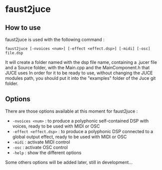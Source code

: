 # faust2juce

## How to use

faust2juce is used with the following command : 

`faust2juce [-nvoices <num>] [-effect <effect.dsp>] [-midi] [-osc] file.dsp` 

It will create a folder named with the dsp file name, containing a .jucer file and a Source folder, with the Main.cpp and the MainComponent.h that JUCE uses
In order for it to be ready to use, without changing the JUCE modules path, you should put it into the "examples" folder of the Juce git folder.

## Options

There are those options available at this moment for faust2juce : 

 - `-nvoices <num>`         : to produce a polyphonic self-contained DSP with <num> voices, ready to be used with MIDI or OSC
 - `-effect <effect.dsp>`   : to produce a polyphonic DSP connected to a global output effect, ready to be used with MIDI or OSC
 - `-midi`                  : activate MIDI control
 - `-osc`                   : activate OSC control
 - `-help`                  : show the different options 

Some others options will be added later, still in development...

